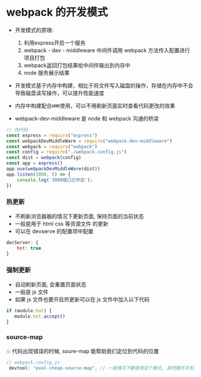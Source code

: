 # webpack 的开发模式


- 开发模式的原理:
    1. 利用express开启一个服务
    2. webpack - dev - middleware 中间件调用 webpack 方法传入配置进行项目打包
    3. webpack返回打包结果给中间件输出到内存中
    4. node 服务展示结果

- 开发模式基于内存中构建，相比于将文件写入磁盘的操作，存储在内存中不会导致磁盘读写操作，可以提升性能速度
- 内存中构建配合`HMR`使用，可以不用刷新页面实时查看代码更改的效果

- webpack-dev-middleware 是 node 和 webpack 沟通的桥梁

```js
// 伪代码
const express = require("express")
const webpackDevMiddleWare = require("webpack-dev-middleware")
const webpack = require("webpack")
const config = require("./webpack.config.js")
const dist = webpack(config)
const app = express()
app.use(webpackDevMiddleWare(dist))
app.listen(3000, () => {
    console.log('3000端口已开启');
})
```

### 热更新

- 不刷新浏览器器的情况下更新页面, 保持页面的当前状态
- 一般是用于 html css 等资源文件 的更新
- 可以在 devserve 的配置项中配置

```js
decServer: {
    hot: true
}
```

### 强制更新

- 自动刷新页面, 会重置页面状态
- 一般是 js 文件
- 如果 js 文件也要开启热更新可以在 js 文件中加入以下代码

```js
if (module.hot) {
   module.hot.accept()
}
```

### source-map

:boom: 代码出现错误的时候, soure-map 能帮助我们定位到代码的位置

```js
// webpack.config.js
 devtool: "eval-cheap-source-map", // 一般情况下都使用这个模式, 其他模式可去官网查看

```


